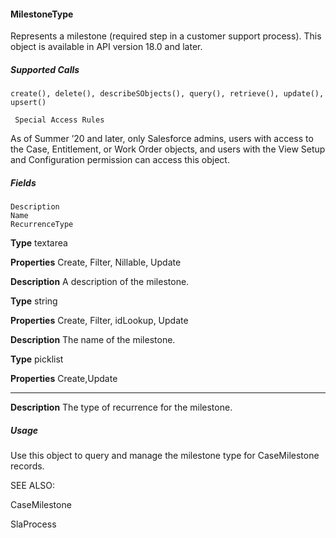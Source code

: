 #### MilestoneType

Represents a milestone (required step in a customer support process). This object is available in API version 18.0 and later.

##### Supported Calls
```
create(), delete(), describeSObjects(), query(), retrieve(), update(), upsert()

 Special Access Rules

```
As of Summer ’20 and later, only Salesforce admins, users with access to the Case, Entitlement, or Work Order objects, and users with
the View Setup and Configuration permission can access this object.

##### Fields

```
Description
Name
RecurrenceType

```

**Type**
textarea

**Properties**
Create, Filter, Nillable, Update

**Description**
A description of the milestone.

**Type**
string

**Properties**
Create, Filter, idLookup, Update

**Description**
The name of the milestone.

**Type**
picklist

**Properties**
Create,Update


-----

**Description**
The type of recurrence for the milestone.

##### Usage

Use this object to query and manage the milestone type for CaseMilestone records.

SEE ALSO:

CaseMilestone

SlaProcess
